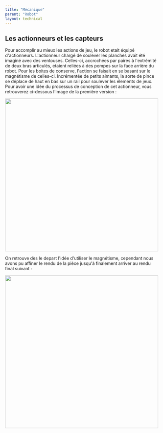 ```yaml
---
title: "Mécanique"
parent: "Robot"
layout: technical
---
```


## Les actionneurs et les capteurs

Pour accomplir au mieux les actions de jeu, le robot etait équipé d'actionneurs. L'actionneur chargé de soulever les planches avait été imaginé avec des ventouses. Celles-ci, accrochées par paires à l'extrémité de deux bras articulés, etaient reliées à des pompes sur la face arrière du robot. 
Pour les boites de conserve, l'action se faisait en se basant sur le magnétisme de celles-ci. Incrémentée de petits aimants, la sorte de pince se déplace de haut en bas sur un rail pour soulever les élements de jeux. 
Pour avoir une idée du processus de conception de cet actionneur, vous retrouverez ci-dessous l'image de la première version : 

 <img src="Meca/FichiersGLTF/v1 actio canettes.png" width=500>
 
 On retrouve dès le depart l'idée d'utiliser le magnétisme, cependant nous avons pu affiner le rendu de la pièce jusqu'à finalement arriver au rendu final suivant : 
 
 <img src="Meca/FichiersGLT/vf actio canettes.png" width=500 >
